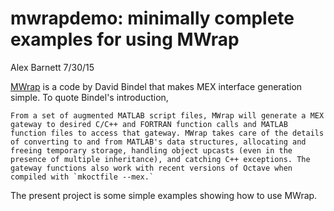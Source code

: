 # mwrapdemo: minimally complete examples for using MWrap

  Alex Barnett 7/30/15

[MWrap](http://www.cs.cornell.edu/~bindel/sw/mwrap/) is a code by David Bindel
that makes MEX interface generation simple. To quote Bindel's introduction,

	From a set of augmented MATLAB script files, MWrap will generate a MEX gateway to desired C/C++ and FORTRAN function calls and MATLAB function files to access that gateway. MWrap takes care of the details of converting to and from MATLAB's data structures, allocating and freeing temporary storage, handling object upcasts (even in the presence of multiple inheritance), and catching C++ exceptions. The gateway functions also work with recent versions of Octave when compiled with `mkoctfile --mex.`

The present project is some simple examples showing how to use MWrap.



